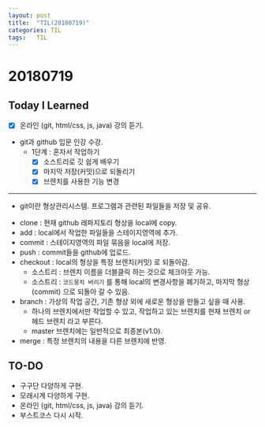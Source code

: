 ```yaml
---
layout: post
title:  "TIL(20180719)"
categories: TIL
tags:	TIL
---
```

# 20180719
## Today I Learned
* [x] 온라인 (git, html/css, js, java) 강의 듣기.
* git과 github 입문 인강 수강.
    * 1단계 : 혼자서 작업하기
        * [x] 소스트리로 깃 쉽게 배우기
        * [x] 마지막 저장(커밋)으로 되돌리기
        * [x] 브렌치를 사용한 기능 변경

***

- git이란 형상관리시스템. 프로그램과 관련된 파일들을 저장 및 공유.


+ clone : 현재 github 레파지토리 형상을 local에 copy.
+ add : local에서 작업한 파일들을 스테이지영역에 추가.
+ commit : 스테이지영역의 파일 묶음을 local에 저장.
+ push : commit들을 github에 업로드.
+ checkout : local의 형상을 특정 브렌치(커밋) 로 되돌아감.
    + 소스트리 : 브렌치 이름을 더블클릭 하는 것으로 체크아웃 가능.
    + 소스트리 : `코드뭉치 버리기` 를 통해 local의 변경사항을 폐기하고, 마지막 형상(commit) 으로 되돌아 갈 수 있음.
+ branch : 가상의 작업 공간, 기존 형상 외에 새로운 형상을 만들고 싶을 때 사용.
    + 하나의 브렌치에서만 작업할 수 있고, 작업하고 있는 브렌치를 현재 브렌치 or 헤드 브렌치 라고 부른다.
    + master 브렌치에는 일반적으로 최종본(v1.0).
+ merge : 특정 브렌치의 내용을 다른 브렌치에 반영.


## TO-DO
- 구구단 다양하게 구현.
- 모래시계 다양하게 구현.
- 온라인 (git, html/css, js, java) 강의 듣기.
- 부스트코스 다시 시작.
